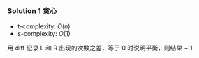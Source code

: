 ### Solution 1 贪心

- t-complexity: $O(n)$
- s-complexity: $O(1)$

用 diff 记录 L 和 R 出现的次数之差，等于 0 时说明平衡，则结果 + 1
